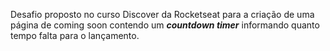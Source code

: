 Desafio proposto no curso Discover da Rocketseat para a criação de uma página de coming soon contendo um **_countdown timer_** informando quanto tempo falta para o lançamento.

